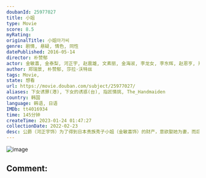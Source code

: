 ```yaml
---
doubanId: 25977027
title: 小姐
type: Movie
score: 8.5
myRating: 
originalTitle: 小姐아가씨
genre: 剧情, 悬疑, 情色, 同性
datePublished: 2016-05-14
director: 朴赞郁
actor: 金敏喜, 金泰梨, 河正宇, 赵震雄, 文素丽, 金海淑, 李龙女, 李东辉, 赵恩亨, 郑荷昙, 金仁宇, 金诗恩, 高木里奈, 崔秉默, 权爀, 林亨泰, 李智慧, 足立智充, 柿泽隆史
author: 郑瑞景, 朴赞郁, 莎拉·沃特丝
tags: Movie, 
state: 想看
url: https://movie.douban.com/subject/25977027/
aliases: 下女诱罪(港), 下女的诱惑(台), 指匠情挑, The_Handmaiden
country: 韩国
language: 韩语, 日语
IMDb: tt4016934
time: 145分钟
createTime: 2023-01-24 01:47:27
collectionDate: 2022-02-23
desc: 公爵（河正宇饰）为了得到日本贵族秀子小姐（金敏喜饰）的财产，意欲娶她为妻，而后以其患上精神疾病为由将秀子送入精神病院。为了实现自己的阴谋，公爵将出生于小偷世家的南淑熙（金泰璃饰）送到秀子的身边担...
---
```


![image](p2355555424.jpg)

Comment: 
---

